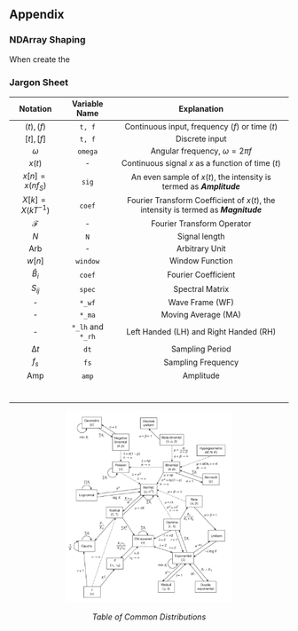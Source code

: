 ## Appendix

### NDArray Shaping

When create the 

### Jargon Sheet

|      Notation      |   Variable Name   |                         Explanation                          |
| :----------------: | :---------------: | :----------------------------------------------------------: |
|     $(t), (f)$     |      `t, f`       |       Continuous input, frequency ($f$) or time ($t$)        |
|     $[t], [f]$     |      `t, f`       |                        Discrete input                        |
|      $\omega$      |      `omega`      |             Angular frequency, $\omega = 2\pi f$             |
|       $x(t)$       |         -         |      Continuous signal $x$ as a function of time ($t$)       |
|  $x[n] = x(nf_S)$  |       `sig`       | An even sample of $x(t)$, the intensity is termed as ***Amplitude*** |
| $X[k]=X(kT^{-1})$  |      `coef`       | Fourier Transform Coefficient of $x(t)$, the intensity is termed as ***Magnitude*** |
|   $\mathcal{F}$    |         -         |                  Fourier Transform Operator                  |
|        $N$         |        `N`        |                        Signal length                         |
|        Arb         |         -         |                        Arbitrary Unit                        |
|       $w[n]$       |     `window`      |                       Window Function                        |
|    $\hat{B}_i$     |      `coef`       |                     Fourier Coefficient                      |
|      $S_{ij}$      |      `spec`       |                       Spectral Matrix                        |
|         -          |      `*_wf`       |                       Wave Frame (WF)                        |
|         -          |      `*_ma`       |                     Moving Average (MA)                      |
|         -          | `*_lh` and `*_rh` |            Left Handed (LH) and Right Handed (RH)            |
| $\mathrm{\Delta}t$ |       `dt`        |                       Sampling Period                        |
|       $f_s$        |       `fs`        |                      Sampling Frequency                      |
|   $\mathrm{Amp}$   |       `amp`       |                          Amplitude                           |
|                    |                   |                                                              |
|                    |                   |                                                              |
|                    |                   |                                                              |
|                    |                   |                                                              |
|                    |                   |                                                              |
|                    |                   |                                                              |
|                    |                   |                                                              |



<p align = 'center'>
<img src="Figure/figure_table_of_distributions.png" width="60%"/>
</p>
<p align = 'center'>
<i>Table of Common Distributions</i>
</p>
